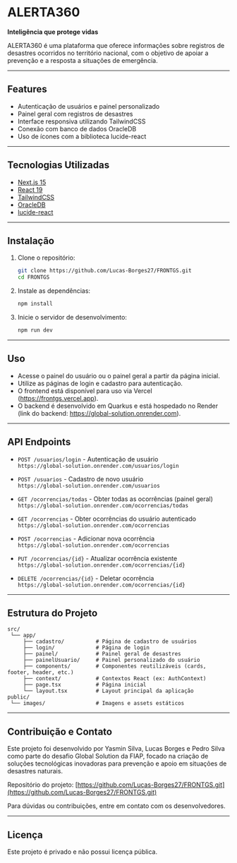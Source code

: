 # ALERTA360

**Inteligência que protege vidas**

ALERTA360 é uma plataforma que oferece informações sobre registros de desastres ocorridos no território nacional, com o objetivo de apoiar a prevenção e a resposta a situações de emergência.

---

## Features

- Autenticação de usuários e painel personalizado
- Painel geral com registros de desastres
- Interface responsiva utilizando TailwindCSS
- Conexão com banco de dados OracleDB
- Uso de ícones com a biblioteca lucide-react

---

## Tecnologias Utilizadas

- [Next.js 15](https://nextjs.org/)
- [React 19](https://reactjs.org/)
- [TailwindCSS](https://tailwindcss.com/)
- [OracleDB](https://www.npmjs.com/package/oracledb)
- [lucide-react](https://www.npmjs.com/package/lucide-react)

---

## Instalação

1. Clone o repositório:
   ```bash
   git clone https://github.com/Lucas-Borges27/FRONTGS.git
   cd FRONTGS
   ```

2. Instale as dependências:
   ```bash
   npm install
   ```

3. Inicie o servidor de desenvolvimento:
   ```bash
   npm run dev
   ```

---

## Uso

- Acesse o painel do usuário ou o painel geral a partir da página inicial.
- Utilize as páginas de login e cadastro para autenticação.
- O frontend está disponível para uso via Vercel (https://frontgs.vercel.app).
- O backend é desenvolvido em Quarkus e está hospedado no Render (link do backend: https://global-solution.onrender.com).

---

## API Endpoints

- `POST /usuarios/login` - Autenticação de usuário  
  `https://global-solution.onrender.com/usuarios/login`

- `POST /usuarios` - Cadastro de novo usuário  
  `https://global-solution.onrender.com/usuarios`

- `GET /ocorrencias/todas` - Obter todas as ocorrências (painel geral)  
  `https://global-solution.onrender.com/ocorrencias/todas`

- `GET /ocorrencias` - Obter ocorrências do usuário autenticado  
  `https://global-solution.onrender.com/ocorrencias`

- `POST /ocorrencias` - Adicionar nova ocorrência  
  `https://global-solution.onrender.com/ocorrencias`

- `PUT /ocorrencias/{id}` - Atualizar ocorrência existente  
  `https://global-solution.onrender.com/ocorrencias/{id}`

- `DELETE /ocorrencias/{id}` - Deletar ocorrência  
  `https://global-solution.onrender.com/ocorrencias/{id}`

---

## Estrutura do Projeto

```
src/
 └── app/
     ├── cadastro/          # Página de cadastro de usuários
     ├── login/             # Página de login
     ├── painel/            # Painel geral de desastres
     ├── painelUsuario/     # Painel personalizado do usuário
     ├── components/        # Componentes reutilizáveis (cards, footer, header, etc.)
     ├── context/           # Contextos React (ex: AuthContext)
     ├── page.tsx           # Página inicial
     └── layout.tsx         # Layout principal da aplicação
public/
 └── images/                # Imagens e assets estáticos
```
---

## Contribuição e Contato

Este projeto foi desenvolvido por Yasmin Silva, Lucas Borges e Pedro Silva como parte do desafio Global Solution da FIAP, focado na criação de soluções tecnológicas inovadoras para prevenção e apoio em situações de desastres naturais.

Repositório do projeto: [https://github.com/Lucas-Borges27/FRONTGS.git](https://github.com/Lucas-Borges27/FRONTGS.git)

Para dúvidas ou contribuições, entre em contato com os desenvolvedores.

---

## Licença

Este projeto é privado e não possui licença pública.


